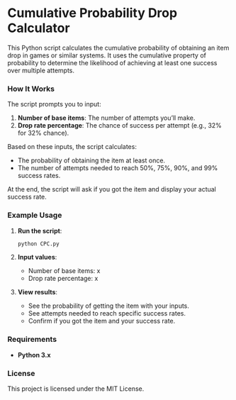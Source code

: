 # Cumulative Probability Drop Calculator

This Python script calculates the cumulative probability of obtaining an item drop in games or similar systems. It uses the cumulative property of probability to determine the likelihood of achieving at least one success over multiple attempts.

### How It Works

The script prompts you to input:
1. **Number of base items**: The number of attempts you’ll make.
2. **Drop rate percentage**: The chance of success per attempt (e.g., 32% for 32% chance).

Based on these inputs, the script calculates:
- The probability of obtaining the item at least once.
- The number of attempts needed to reach 50%, 75%, 90%, and 99% success rates.

At the end, the script will ask if you got the item and display your actual success rate.

### Example Usage

1. **Run the script**:
    ```bash
    python CPC.py
    ```
2. **Input values**:
    - Number of base items: x
    - Drop rate percentage: x

3. **View results**:
    - See the probability of getting the item with your inputs.
    - See attempts needed to reach specific success rates.
    - Confirm if you got the item and your success rate.

### Requirements

- **Python 3.x**

### License

This project is licensed under the MIT License.

